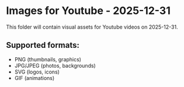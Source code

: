 # Images for Youtube - 2025-12-31

This folder will contain visual assets for Youtube videos on 2025-12-31.

## Supported formats:
- PNG (thumbnails, graphics)
- JPG/JPEG (photos, backgrounds)
- SVG (logos, icons)
- GIF (animations)
